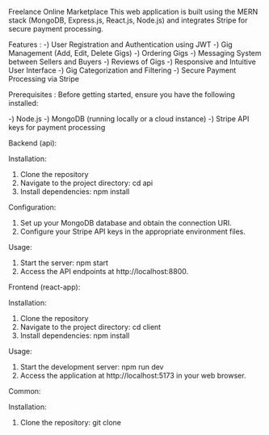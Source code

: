 Freelance Online Marketplace
This web application is built using the MERN stack (MongoDB, Express.js, React.js, Node.js) and integrates Stripe for secure payment processing.

Features : 
-) User Registration and Authentication using JWT
-) Gig Management (Add, Edit, Delete Gigs)
-) Ordering Gigs
-) Messaging System between Sellers and Buyers
-) Reviews of Gigs
-) Responsive and Intuitive User Interface
-) Gig Categorization and Filtering
-) Secure Payment Processing via Stripe


Prerequisites :
Before getting started, ensure you have the following installed:

-) Node.js
-) MongoDB (running locally or a cloud instance)
-) Stripe API keys for payment processing

Backend (api):

Installation:
 1) Clone the repository
 2) Navigate to the project directory: cd api
 3) Install dependencies: npm install

Configuration:
 1) Set up your MongoDB database and obtain the connection URI.
 2) Configure your Stripe API keys in the appropriate environment files.

Usage:
 1) Start the server: npm start
 2) Access the API endpoints at http://localhost:8800.


Frontend (react-app):

Installation:
 1) Clone the repository
 2) Navigate to the project directory: cd client
 3) Install dependencies: npm install

Usage:
 1) Start the development server: npm run dev
 2) Access the application at http://localhost:5173 in your web browser.

Common:

Installation:
 1) Clone the repository: git clone
 

